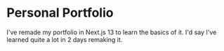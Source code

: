 # Personal Portfolio
I've remade my portfolio in Next.js 13 to learn the basics of it. I'd say I've learned quite a lot in 2 days remaking it.
